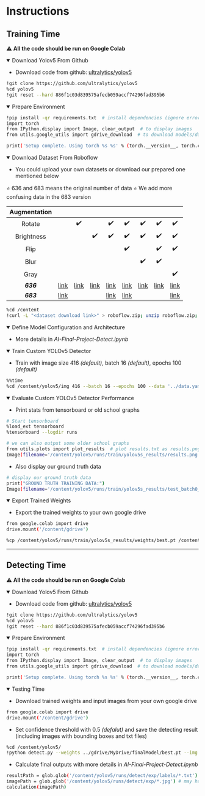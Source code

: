 # Instructions
## **Training Time**
:warning: **All the code should be run on Google Colab**
<details open>
<summary>Download Yolov5 From Github</summary>

- Download code from github: [ultralytics/yolov5](https://github.com/ultralytics/yolov5)
```bash
!git clone https://github.com/ultralytics/yolov5
%cd yolov5
!git reset --hard 886f1c03d839575afecb059accf74296fad395b6
```
</details>

<details open>
<summary>Prepare Environment</summary>

```bash
!pip install -qr requirements.txt  # install dependencies (ignore errors)
import torch
from IPython.display import Image, clear_output  # to display images
from utils.google_utils import gdrive_download  # to download models/datasets

print('Setup complete. Using torch %s %s' % (torch.__version__, torch.cuda.get_device_properties(0) if torch.cuda.is_available() else 'CPU'))
```
</details>

<details open>
<summary>Download Dataset From Roboflow</summary>

- You could upload your own datasets or download our prepared one mentioned below

⭐ 636 and 683 means the original number of data
⭐ We add more confusing data in the 683 version


| Augmentation |                                                               |                                                               |                                                               |                                                               |                                                               |                                                               |                                                               |                                                               |
|:------------:|:-------------------------------------------------------------:|:-------------------------------------------------------------:|:-------------------------------------------------------------:|:-------------------------------------------------------------:|:-------------------------------------------------------------:|:-------------------------------------------------------------:|:-------------------------------------------------------------:|:-------------------------------------------------------------:|
|    Rotate    |                                                               |                      :heavy_check_mark:                       |                                                               |                      :heavy_check_mark:                       |                      :heavy_check_mark:                       |                      :heavy_check_mark:                       |                      :heavy_check_mark:                       |                      :heavy_check_mark:                       |
|  Brightness  |                                                               |                                                               |                      :heavy_check_mark:                       |                      :heavy_check_mark:                       |                      :heavy_check_mark:                       |                      :heavy_check_mark:                       |                      :heavy_check_mark:                       |                      :heavy_check_mark:                       |
|     Flip     |                                                               |                                                               |                                                               |                                                               |                      :heavy_check_mark:                       |                                                               |                      :heavy_check_mark:                       |                      :heavy_check_mark:                       |
|     Blur     |                                                               |                                                               |                                                               |                                                               |                                                               |                      :heavy_check_mark:                       |                      :heavy_check_mark:                       |                                                               |
|     Gray     |                                                               |                                                               |                                                               |                                                               |                                                               |                                                               |                                                               |                      :heavy_check_mark:                       |
|  ***636***   | [link](https://app.roboflow.com/ds/2dKyOgouLP?key=6H6rOCIChI) | [link](https://app.roboflow.com/ds/jcIe9MDISG?key=IHyh9dFu85) | [link](https://app.roboflow.com/ds/V53TuCcgte?key=JIwulxBl3j) | [link](https://app.roboflow.com/ds/EwPN28c5Wj?key=SfIgF5Sly6) | [link](https://app.roboflow.com/ds/nOx1yXalf7?key=prHS29Bmgk) | [link](https://app.roboflow.com/ds/kpMoXRPWEw?key=pocQXmrxBn) | [link](https://app.roboflow.com/ds/kp9LcYLLPr?key=5Er4MRVC7H) | [link](https://app.roboflow.com/ds/NjHT1NaUBj?key=TUK86RDa3H) |
|  ***683***   | [link](https://app.roboflow.com/ds/pHtQPEQQmP?key=tL2vDPLpnm) |                                                               |                                                               | [link](https://app.roboflow.com/ds/nZq1hImwaZ?key=dPDqiQPGdR) | [link](https://app.roboflow.com/ds/6Tq4fVAjwa?key=EVVsbhbyQC) |                                                               |                                                               | [link](https://app.roboflow.com/ds/2nCYygNeab?key=qMFkktWLa1) |


```bash
%cd /content
!curl -L "<dataset download link>" > roboflow.zip; unzip roboflow.zip; rm roboflow.zip
```
</details>

<details open>
<summary>Define Model Configuration and Architecture</summary>

- More details in *AI-Final-Project-Detect.ipynb*
</details>

<details open>
<summary>Train Custom YOLOv5 Detector</summary>

- Train with image size 416 *(default)*, batch 16 *(default)*, epochs 100 *(default)*

```bash
%%time
%cd /content/yolov5/img 416 --batch 16 --epochs 100 --data '../data.yaml' --cfg ./models/custom_yolov5s.yaml --weights '' --name yolov5s_results  --cache
```
</details>

<details open>
<summary>Evaluate Custom YOLOv5 Detector Performance</summary>

- Print stats from tensorboard or old school graphs

```bash
# Start tensorboard
%load_ext tensorboard
%tensorboard --logdir runs
```

```bash
# we can also output some older school graphs
from utils.plots import plot_results  # plot results.txt as results.png
Image(filename='/content/yolov5/runs/train/yolov5s_results/results.png', width=1000)  # view results.png
```

- Also display our ground truth data

```bash
# display our ground truth data
print("GROUND TRUTH TRAINING DATA:")
Image(filename='/content/yolov5/runs/train/yolov5s_results/test_batch0_labels.jpg', width=900)
```
</details>

<details open>
<summary>Export Trained Weights</summary>

- Export the trained weights to your own google drive

```bash
from google.colab import drive
drive.mount('/content/gdrive')
```

```bash
%cp /content/yolov5/runs/train/yolov5s_results/weights/best.pt /content/gdrive/My\ Drive
```
</details>

---

## **Detecting Time**
:warning: **All the code should be run on Google Colab**
<details open>
<summary>Download Yolov5 From Github</summary>

- Download code from github: [ultralytics/yolov5](https://github.com/ultralytics/yolov5)
```bash
!git clone https://github.com/ultralytics/yolov5
%cd yolov5
!git reset --hard 886f1c03d839575afecb059accf74296fad395b6
```
</details>

<details open>
<summary>Prepare Environment</summary>

```bash
!pip install -qr requirements.txt  # install dependencies (ignore errors)
import torch
from IPython.display import Image, clear_output  # to display images
from utils.google_utils import gdrive_download  # to download models/datasets

print('Setup complete. Using torch %s %s' % (torch.__version__, torch.cuda.get_device_properties(0) if torch.cuda.is_available() else 'CPU'))
```
</details>

<details open>
<summary>Testing Time</summary>

- Download trained weights and input images from your own google drive
```bash
from google.colab import drive
drive.mount('/content/gdrive')
```
- Set confidence threshold with 0.5 *(defalut)* and save the detecting result (including images with bounding boxes and txt files)
```bash
%cd /content/yolov5/
!python detect.py --weights ../gdrive/MyDrive/finalModel/best.pt --img 416 --conf 0.5 --save-txt --save-conf --source ../gdrive/MyDrive/testingImage/
```
- Calculate final outputs with more details in *AI-Final-Project-Detect.ipynb*
```bash
resultPath = glob.glob('/content/yolov5/runs/detect/exp/labels/*.txt') # may have to change the path
imagePath = glob.glob('/content/yolov5/runs/detect/exp/*.jpg') # may have to change the path
calculation(imagePath)
```
</details>